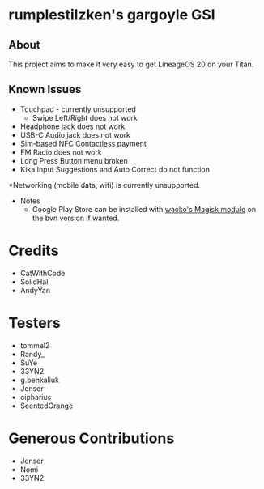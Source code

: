 # rumplestilzken's gargoyle GSI

## About
This project aims to make it very easy to get LineageOS 20 on your Titan.

## Known Issues

* Touchpad - currently unsupported
  * Swipe Left/Right does not work
* Headphone jack does not work
* USB-C Audio jack does not work
* Sim-based NFC Contactless payment
* FM Radio does not work
* Long Press Button menu broken
* Kika Input Suggestions and Auto Correct do not function

*Networking (mobile data, wifi) is currently unsupported.

* Notes
  * Google Play Store can be installed with [wacko's Magisk module](https://github.com/wacko1805/MagiskGapps) on the bvn version if wanted.
  
# Credits
* CatWithCode
* SolidHal
* AndyYan

# Testers

* tommel2
* Randy_
* SuYe
* 33YN2
* g.benkaliuk
* Jenser
* cipharius
* ScentedOrange

# Generous Contributions

* Jenser
* Nomi
* 33YN2
  
